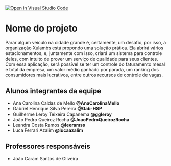 [![Open in Visual Studio Code](https://classroom.github.com/assets/open-in-vscode-718a45dd9cf7e7f842a935f5ebbe5719a5e09af4491e668f4dbf3b35d5cca122.svg)](https://classroom.github.com/online_ide?assignment_repo_id=12207046&assignment_repo_type=AssignmentRepo)
# Nome do projeto
Parar algum veículo na cidade grande é, certamente, um desafio, por isso, a organização Xulambs está propondo uma solução prática. Ela abrirá vários estacionamentos, e, juntamente com isso, criará um sistema para controle deles, com intuito de prover um serviço de qualidade para seus clientes. Com essa aplicação, será possível se ter um controle do faturamento mesal e total da empresa, um valor médio ganhado por parada, um ranking dos consumidores mais lucrativos, entre outros recursos de controle de vagas.

## Alunos integrantes da equipe

* Ana Carolina Caldas de Mello **__@AnaCarolinaMello__**
* Gabriel Henrique Silva Pereira **__@Gab-HSP__**
* Guilherme Leroy Teixeira Capanema **__@ggleroy__**
* João Pedro Queiroz Rocha **__@JoaoPedroQueirozRocha__**
* Leandra Costa Ramos **__@leeramss__**
* Luca Ferrari Azalim **__@lucaazalim__**

## Professores responsáveis

* João Caram Santos de Oliveira

